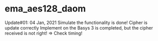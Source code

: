 # ema_aes128_daom
Update#01: 04 Jan, 2021 
Simulate the functionality is done! Cipher is update correctly
Implement on the Basys 3 is completed, but the cipher received is not right!
=> Check timing!
